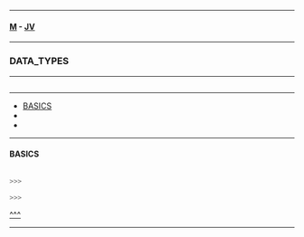 
---

#### [M](https://github.com/ttltrk/TTT/blob/master/menu.md) - [JV](https://github.com/ttltrk/TTT/tree/master/JV/JV.md)

---

### DATA_TYPES

---

```

```

---

* [BASICS](#BASICS)
* [](#)
* [](#)

---

#### BASICS

```java

>>>

>>>
```

[^^^](#DATA_TYPES)

---
